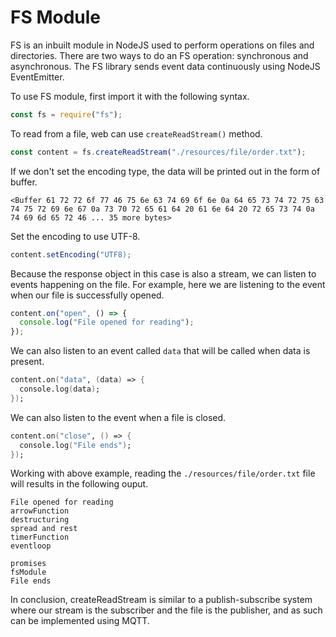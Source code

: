 # FS Module
FS is an inbuilt module in NodeJS used to perform operations on files and directories. There are two ways to do an FS operation: synchronous and asynchronous. The FS library sends event data continuously using NodeJS EventEmitter.

To use FS module, first import it with the following syntax.
```js
const fs = require("fs");
```
To read from a file, web can use `createReadStream()` method.
```js
const content = fs.createReadStream("./resources/file/order.txt");
```
If we don't set the encoding type, the data will be printed out in the form of buffer.
```
<Buffer 61 72 72 6f 77 46 75 6e 63 74 69 6f 6e 0a 64 65 73 74 72 75 63 74 75 72 69 6e 67 0a 73 70 72 65 61 64 20 61 6e 64 20 72 65 73 74 0a 74 69 6d 65 72 46 ... 35 more bytes>
```
Set the encoding to use UTF-8.
```js
content.setEncoding("UTF8);
```
Because the response object in this case is also a stream, we can listen to events happening on the file.
For example, here we are listening to the event when our file is successfully opened.
```js
content.on("open", () => {
  console.log("File opened for reading");
});
```
We can also listen to an event called `data` that will be called when data is present.
```fs
content.on("data", (data) => {
  console.log(data);
});
```
We can also listen to the event when a file is closed.
```fs
content.on("close", () => {
  console.log("File ends");
});
```

Working with above example, reading the `./resources/file/order.txt` file will results in the following ouput.

```
File opened for reading
arrowFunction
destructuring
spread and rest
timerFunction
eventloop

promises
fsModule
File ends
```

In conclusion, createReadStream is similar to a publish-subscribe system where our stream is the subscriber and the file is the publisher, and as such can be implemented using MQTT.
